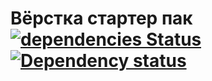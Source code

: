 # Вёрстка стартер пак [![dependencies Status](https://david-dm.org/webistomin/startuem/status.svg)](https://david-dm.org/webistomin/startuem) [![Dependency status][dependency-image]][dependency-url] 



[dependency-image]: https://david-dm.org/webistomin/startuem/dev-status.svg
[dependency-url]: https://david-dm.org/webistomin/startuem
